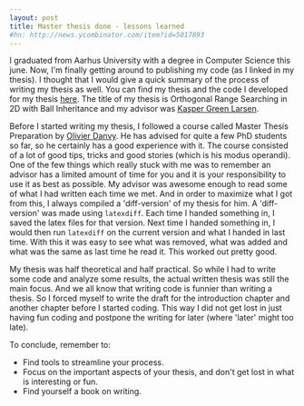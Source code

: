 ```yaml
---
layout: post
title: Master thesis done - lessons learned
#hn: http://news.ycombinator.com/item?id=5017893
---
```


I graduated from Aarhus University with a degree in Computer Science this june. Now, I'm finally getting around to publishing my code (as I linked in my thesis). I thought that I would give a quick summary of the process of writing my thesis as well. You can find my thesis and the code I developed for my thesis <a href="../BIS/index.html">here</a>. The title of my thesis is Orthogonal Range Searching in 2D with Ball Inheritance and my advisor was <a href="http://cs.au.dk/~larsen/">Kasper Green Larsen</a>.

Before I started writing my thesis, I followed a course called Master Thesis Preparation by <a href="http://cs.au.dk/~danvy/">Olivier Danvy</a>. He has advised for quite a few PhD students so far, so he certainly has a good experience with it. The course consisted of a lot of good tips, tricks and good stories (which is his modus operandi). One of the few things which really stuck with me was to remember an advisor has a limited amount of time for you and it is your responsibility to use it as best as possible. My advisor was awesome enough to read some of what I had written each time we met. And in order to maximize what I got from this, I always compiled a 'diff-version' of my thesis for him. A 'diff-version' was made using `latexdiff`. Each time I handed something in, I saved the latex files for that version. Next time I handed something in, I would then run `latexdiff` on the current version and what I handed in last time. With this it was easy to see what was removed, what was added and what was the same as last time he read it. This worked out pretty good.

My thesis was half theoretical and half practical. So while I had to write some code and analyze some results, the actual written thesis was still the main focus. And we all know that writing code is funnier than writing a thesis. So I forced myself to write the draft for the introduction chapter and another chapter before I started coding. This way I did not get lost in just having fun coding and postpone the writing for later (where 'later' might too late).

To conclude, remember to:
 * Find tools to streamline your process.
 * Focus on the important aspects of your thesis, and don't get lost in what is interesting or fun.
 * Find yourself a book on writing. 

